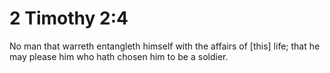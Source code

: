 # 2 Timothy 2:4

No man that warreth entangleth himself with the affairs of [this] life; that he may please him who hath chosen him to be a soldier.